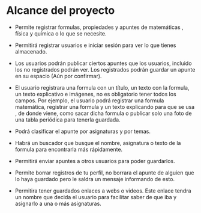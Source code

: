 # Alcance del proyecto

 - Permite registrar formulas, propiedades y apuntes de matemáticas , física y química o lo que se necesite.
 
 - Permitirá registrar usuarios e iniciar sesión para ver lo que tienes almacenado.
 
 - Los usuarios podrán publicar ciertos apuntes que los usuarios, incluido los no registrados podrán  ver. Los registrados podrán guardar un apunte en su espacio (Aún por confirmar).
 
 - El usuario registrara una formula con un título, un texto con la formula, un texto explicativo e imágenes, no es obligatorio tener todos los campos. Por ejemplo, el usuario podrá registrar una formula matemática, registrar una formula y un texto explicando para que se usa , de donde viene, como sacar dicha formula o publicar solo una foto de una tabla periódica para tenerla guardada.
 
 - Podrá clasificar el apunte por asignaturas y por temas. 
 
 - Habrá un buscador que busque el nombre, asignatura o texto de la formula para encontrarla más rápidamente.
 
 - Permitirá enviar apuntes a otros usuarios para poder guardarlos.
 
  - Permite borrar registros de tu perfil, no borrara el apunte de alguien que lo haya guardado pero le saldra un mensaje informando de esto.
  -  Permitira tener guardados enlaces a webs o videos. Este enlace tendra un nombre que decida el usuario para facilitar saber de que iba y asignarlo a una o más asignaturas.
 
